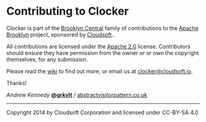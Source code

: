 Contributing to Clocker
====

Clocker is part of the [Brooklyn Central](https://github.com/brooklyncentral/) family of contributions to the [Apache Brooklyn](http://brooklyn.incubator.apache.org/) project,
sponsored by [Cloudsoft](http://www.cloudsoftcorp.com/)..

All contributions are licensed under the [Apache 2.0](http://www.apache.org/licenses/LICENSE-2.0) license. Contributors should ensure they have permission from
the owner or or own the copyright themselves, for any submission.

Please read the [wiki](https://github.com/brooklyncentral/clocker/wiki) to find out more, or email us at [clocker@cloudsoft.io](mailto:clocker@cloudsoft.io).

Thanks!

_Andrew Kennedy_ [**@grkvlt**](http://github.com/grkvlt/) / [abstractvisitorpattern.co.uk](http://blog.abstractvisitorpattern.co.uk)

----
Copyright 2014 by Cloudsoft Corporation and licensed under CC-BY-SA 4.0
